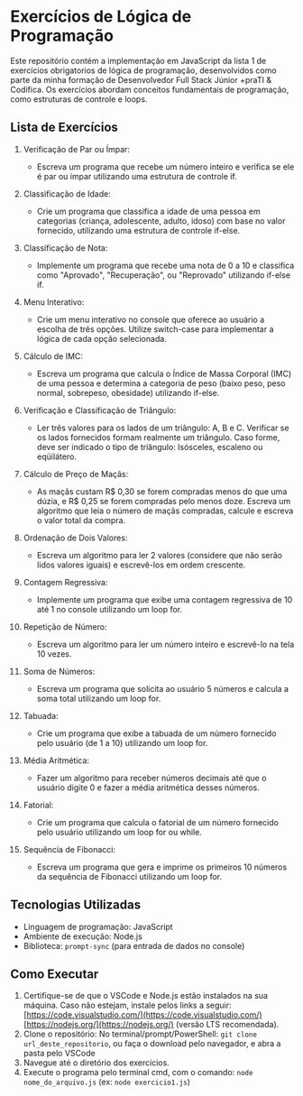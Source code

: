 #   Exercícios de Lógica de Programação

Este repositório contém a implementação em JavaScript da lista 1 de exercícios obrigatorios de lógica de programação, desenvolvidos como parte da minha formação de Desenvolvedor Full Stack Júnior +praTI & Codifica. Os exercícios abordam conceitos fundamentais de programação, como estruturas de controle e loops.

##   Lista de Exercícios

1.  Verificação de Par ou Ímpar:

    * Escreva um programa que recebe um número inteiro e verifica se ele é par ou ímpar utilizando uma estrutura de controle if.

2.  Classificação de Idade:

    * Crie um programa que classifica a idade de uma pessoa em categorias (criança, adolescente, adulto, idoso) com base no valor fornecido, utilizando uma estrutura de controle if-else.

3.  Classificação de Nota:

    * Implemente um programa que recebe uma nota de 0 a 10 e classifica como "Aprovado", "Recuperação", ou "Reprovado" utilizando if-else if.

4.  Menu Interativo:

    * Crie um menu interativo no console que oferece ao usuário a escolha de três opções. Utilize switch-case para implementar a lógica de cada opção selecionada.

5.  Cálculo de IMC:

    * Escreva um programa que calcula o Índice de Massa Corporal (IMC) de uma pessoa e determina a categoria de peso (baixo peso, peso normal, sobrepeso, obesidade) utilizando if-else.

6.  Verificação e Classificação de Triângulo:

    * Ler três valores para os lados de um triângulo: A, B e C. Verificar se os lados fornecidos formam realmente um triângulo. Caso forme, deve ser indicado o tipo de triângulo: Isósceles, escaleno ou eqüilátero.

7.  Cálculo de Preço de Maçãs:

    * As maçãs custam R$ 0,30 se forem compradas menos do que uma dúzia, e R$ 0,25 se forem compradas pelo menos doze. Escreva um algoritmo que leia o número de maçãs compradas, calcule e escreva o valor total da compra.

8.  Ordenação de Dois Valores:

    * Escreva um algoritmo para ler 2 valores (considere que não serão lidos valores iguais) e escrevê-los em ordem crescente.

9.  Contagem Regressiva:

    * Implemente um programa que exibe uma contagem regressiva de 10 até 1 no console utilizando um loop for.

10. Repetição de Número:

    * Escreva um algoritmo para ler um número inteiro e escrevê-lo na tela 10 vezes.

11. Soma de Números:

    * Escreva um programa que solicita ao usuário 5 números e calcula a soma total utilizando um loop for.

12. Tabuada:

    * Crie um programa que exibe a tabuada de um número fornecido pelo usuário (de 1 a 10) utilizando um loop for.

13. Média Aritmética:

    * Fazer um algoritmo para receber números decimais até que o usuário digite 0 e fazer a média aritmética desses números.

14. Fatorial:

    * Crie um programa que calcula o fatorial de um número fornecido pelo usuário utilizando um loop for ou while.

15. Sequência de Fibonacci:

    * Escreva um programa que gera e imprime os primeiros 10 números da sequência de Fibonacci utilizando um loop for.

##   Tecnologias Utilizadas

* Linguagem de programação: JavaScript
* Ambiente de execução: Node.js
* Biblioteca: `prompt-sync` (para entrada de dados no console)

##   Como Executar

1.  Certifique-se de que o VSCode e Node.js estão instalados na sua máquina. Caso não estejam, instale pelos links a seguir:
    [https://code.visualstudio.com/](https://code.visualstudio.com/)
    [https://nodejs.org/](https://nodejs.org/) (versão LTS recomendada).
2.  Clone o repositório: No terminal/prompt/PowerShell: `git clone url_deste_repositorio`, ou faça o download pelo navegador, e abra a pasta pelo VSCode
3.  Navegue até o diretório dos exercícios.
4.  Execute o programa pelo terminal cmd, com o comando: `node nome_do_arquivo.js` (ex: `node exercicio1.js`)
